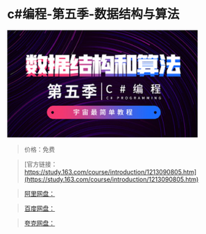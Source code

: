 # c#编程-第五季-数据结构与算法

![img](../../../assets/study163/free/767f5853ccd44f168f1ebca2d227f338.png)

> 价格：免费

> [官方链接：https://study.163.com/course/introduction/1213090805.htm](https://study.163.com/course/introduction/1213090805.htm)

> [阿里网盘：]()

> [百度网盘：]()

> [夸克网盘：]()
